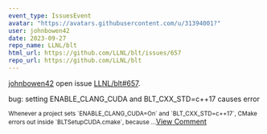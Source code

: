 ```yaml
---
event_type: IssuesEvent
avatar: "https://avatars.githubusercontent.com/u/31394001?"
user: johnbowen42
date: 2023-09-27
repo_name: LLNL/blt
html_url: https://github.com/LLNL/blt/issues/657
repo_url: https://github.com/LLNL/blt
---
```


<a href='https://github.com/johnbowen42' target='_blank'>johnbowen42</a> open issue <a href='https://github.com/LLNL/blt/issues/657' target='_blank'>LLNL/blt#657</a>.

<p>bug: setting ENABLE_CLANG_CUDA and BLT_CXX_STD=c++17 causes error</p><small>Whenever a project sets `ENABLE_CLANG_CUDA=On` and `BLT_CXX_STD=c++17`, CMake errors out inside `BLTSetupCUDA.cmake`, because ...</small><a href='https://github.com/LLNL/blt/issues/657' target='_blank'>View Comment</a>